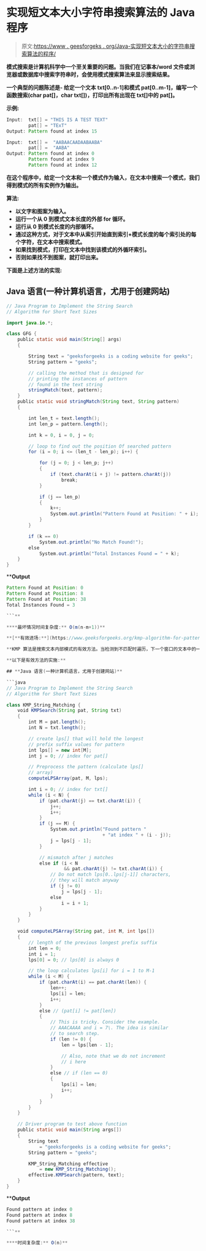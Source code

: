 # 实现短文本大小字符串搜索算法的 Java 程序

> 原文:[https://www . geesforgeks . org/Java-实现短文本大小的字符串搜索算法的程序/](https://www.geeksforgeeks.org/java-program-to-implement-the-string-search-algorithm-for-short-text-sizes/)

**模式搜索是计算机科学中一个至关重要的问题。当我们在记事本/word 文件或浏览器或数据库中搜索字符串时，会使用模式搜索算法来显示搜索结果。**

**一个典型的问题陈述是-
给定一个文本 txt[0..n-1]和模式 pat[0..m-1]，编写一个函数搜索(char pat[]，char txt[])，打印出所有出现在 txt[]中的 pat[]。**

****示例:****

```java
Input:  txt[] = "THIS IS A TEST TEXT"
        pat[] = "TExT"
Output: Pattern found at index 15

Input:  txt[] =  "AABAACAADAABAABA"
        pat[] =  "AABA"
Output: Pattern found at index 0
        Pattern found at index 9
        Pattern found at index 12
```

**在这个程序中，给定一个文本和一个模式作为输入，在文本中搜索一个模式，我们得到模式的所有实例作为输出。**

****算法:****

*   **以文字和图案为输入。**
*   **运行一个从 0 到模式文本长度的外部 for 循环。**
*   **运行从 0 到模式长度的内部循环。**
*   **通过这种方式，对于文本中从索引开始直到索引+模式长度的每个索引处的每个字符，在文本中搜索模式。**
*   **如果找到模式，打印在文本中找到该模式的外循环索引。**
*   **否则如果找不到图案，就打印出来。**

**下面是上述方法的实现:**

## **Java 语言(一种计算机语言，尤用于创建网站)**

```java
// Java Program to Implement the String Search
// Algorithm for Short Text Sizes

import java.io.*;

class GFG {
    public static void main(String[] args)
    {

        String text = "geeksforgeeks is a coding website for geeks";
        String pattern = "geeks";

        // calling the method that is designed for
        // printing the instances of pattern
        // found in the text string
        stringMatch(text, pattern);
    }
    public static void stringMatch(String text, String pattern)
    {

        int len_t = text.length();
        int len_p = pattern.length();

        int k = 0, i = 0, j = 0;

        // loop to find out the position Of searched pattern
        for (i = 0; i <= (len_t - len_p); i++) {

            for (j = 0; j < len_p; j++)
            {
                if (text.charAt(i + j) != pattern.charAt(j))
                    break;
            }

            if (j == len_p)
            {
                k++;
                System.out.println("Pattern Found at Position: " + i);
            }
        }

        if (k == 0)
            System.out.println("No Match Found!");
        else
            System.out.println("Total Instances Found = " + k);
    }
}
```

****Output**

```java
Pattern Found at Position: 0
Pattern Found at Position: 8
Pattern Found at Position: 38
Total Instances Found = 3

```** 

****最坏情况时间复杂度:** O(m(n-m+1))**

**[**有效进场:**](https://www.geeksforgeeks.org/kmp-algorithm-for-pattern-searching/)**

**KMP 算法是搜索文本内部模式的有效方法。当检测到不匹配时遍历，下一个窗口的文本中的一些字符是已知的。利用这一优势，时间复杂度降低到 0(n)。**

**以下是有效方法的实施:**

## **Java 语言(一种计算机语言，尤用于创建网站)**

```java
// Java Program to Implement the String Search
// Algorithm for Short Text Sizes

class KMP_String_Matching {
    void KMPSearch(String pat, String txt)
    {
        int M = pat.length();
        int N = txt.length();

        // create lps[] that will hold the longest
        // prefix suffix values for pattern
        int lps[] = new int[M];
        int j = 0; // index for pat[]

        // Preprocess the pattern (calculate lps[]
        // array)
        computeLPSArray(pat, M, lps);

        int i = 0; // index for txt[]
        while (i < N) {
            if (pat.charAt(j) == txt.charAt(i)) {
                j++;
                i++;
            }
            if (j == M) {
                System.out.println("Found pattern "
                                   + "at index " + (i - j));
                j = lps[j - 1];
            }

            // mismatch after j matches
            else if (i < N
                     && pat.charAt(j) != txt.charAt(i)) {
                // Do not match lps[0..lps[j-1]] characters,
                // they will match anyway
                if (j != 0)
                    j = lps[j - 1];
                else
                    i = i + 1;
            }
        }
    }

    void computeLPSArray(String pat, int M, int lps[])
    {
        // length of the previous longest prefix suffix
        int len = 0;
        int i = 1;
        lps[0] = 0; // lps[0] is always 0

        // the loop calculates lps[i] for i = 1 to M-1
        while (i < M) {
            if (pat.charAt(i) == pat.charAt(len)) {
                len++;
                lps[i] = len;
                i++;
            }
            else // (pat[i] != pat[len])
            {
                // This is tricky. Consider the example.
                // AAACAAAA and i = 7\. The idea is similar
                // to search step.
                if (len != 0) {
                    len = lps[len - 1];

                    // Also, note that we do not increment
                    // i here
                }
                else // if (len == 0)
                {
                    lps[i] = len;
                    i++;
                }
            }
        }
    }

    // Driver program to test above function
    public static void main(String args[])
    {
        String text
            = "geeksforgeeks is a coding website for geeks";
        String pattern = "geeks";

        KMP_String_Matching effective
            = new KMP_String_Matching();
        effective.KMPSearch(pattern, text);
    }
}
```

****Output**

```java
Found pattern at index 0
Found pattern at index 8
Found pattern at index 38

```** 

****时间复杂度:** O(n)**
